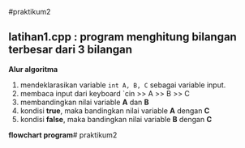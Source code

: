 #praktikum2

## latihan1.cpp : program menghitung bilangan terbesar dari 3 bilangan

**Alur algoritma**
1. mendeklarasikan variable `int A, B, C` sebagai variable input.
2. membaca input dari keyboard `cin >> A >> B >> C
3. membandingkan nilai variable **A** dan **B**
4. kondisi **true**, maka bandingkan nilai variable **A** dengan **C**
5. kondisi **false**, maka bandingkan nilai variable **B** dengan **C**

**flowchart program**# praktikum2
